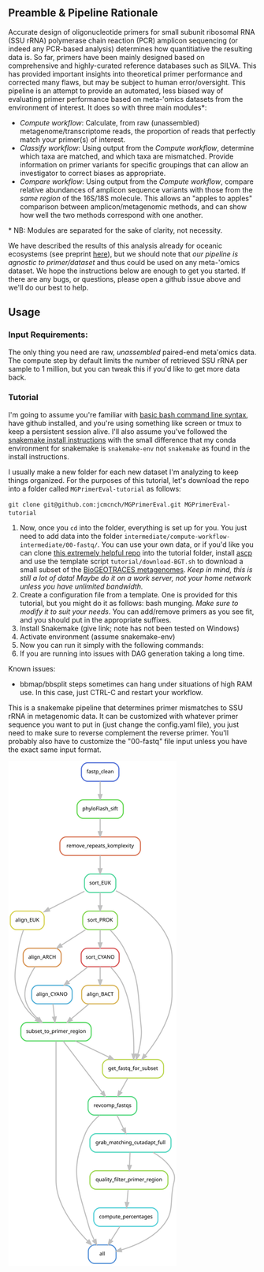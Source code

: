 ## Preamble & Pipeline Rationale

Accurate design of oligonucleotide primers for small subunit ribosomal RNA (SSU rRNA) polymerase chain reaction (PCR) amplicon sequencing (or indeed any PCR-based analysis) determines how quantitiative the resulting data is. So far, primers have been mainly designed based on comprehensive and highly-curated reference databases such as SILVA. This has provided important insights into theoretical primer performance and corrected many flaws, but may be subject to human error/oversight. This pipeline is an attempt to provide an automated, less biased way of evaluating primer performance based on meta-'omics datasets from the environment of interest. It does so with three main modules\*:

* *Compute workflow*: Calculate, from raw (unassembled) metagenome/transcriptome reads, the proportion of reads that perfectly match your primer(s) of interest.
* *Classify workflow*: Using output from the *Compute workflow*, determine which taxa are matched, and which taxa are mismatched. Provide information on primer variants for specific groupings that can allow an investigator to correct biases as appropriate.
* *Compare workflow*: Using output from the *Compute workflow*, compare relative abundances of amplicon sequence variants with those from the *same region* of the 16S/18S molecule. This allows an "apples to apples" comparison between amplicon/metagenomic methods, and can show how well the two methods correspond with one another. 

\* NB: Modules are separated for the sake of clarity, not necessity.

We have described the results of this analysis already for oceanic ecosystems (see preprint [here](https://www.biorxiv.org/content/10.1101/2020.11.09.375543v1)), but we should note that *our pipeline is agnostic to primer/dataset* and thus could be used on any meta-'omics dataset. We hope the instructions below are enough to get you started. If there are any bugs, or questions, please open a github issue above and we'll do our best to help.

## Usage

### Input Requirements:

The only thing you need are raw, *unassembled* paired-end meta'omics data. The compute step by default limits the number of retrieved SSU rRNA per sample to 1 million, but you can tweak this if you'd like to get more data back.

### Tutorial

I'm going to assume you're familiar with [basic bash command line syntax](https://astrobiomike.github.io/unix/unix-intro), have github installed, and you're using something like screen or tmux to keep a persistent session alive. I'll also assume you've followed the [snakemake install instructions](https://snakemake.readthedocs.io/en/stable/getting_started/installation.html) with the small difference that my conda environment for snakemake is `snakemake-env` not `snakemake` as found in the install instructions.

I usually make a new folder for each new dataset I'm analyzing to keep things organized. For the purposes of this tutorial, let's download the repo into a folder called `MGPrimerEval-tutorial` as follows:

`git clone git@github.com:jcmcnch/MGPrimerEval.git MGPrimerEval-tutorial`

1. Now, once you `cd` into the folder, everything is set up for you. You just need to add data into the folder `intermediate/compute-workflow-intermediate/00-fastq/`. You can use your own data, or if you'd like you can clone [this extremely helpful repo](https://github.com/wwood/ena-fast-download) into the tutorial folder, install [ascp](https://download.asperasoft.com/download/docs/ascp/3.5.2/html/index.html) and use the template script `tutorial/download-BGT.sh` to download a small subset of the [BioGEOTRACES metagenomes](https://www.nature.com/articles/sdata2018176). *Keep in mind, this is still a lot of data! Maybe do it on a work server, not your home network unless you have unlimited bandwidth.*
2. Create a configuration file from a template. One is provided for this tutorial, but you might do it as follows: bash munging. *Make sure to modify it to suit your needs*. You can add/remove primers as you see fit, and you should put in the appropriate suffixes.
3. Install Snakemake (give link; note has not been tested on Windows)
4. Activate environment (assume snakemake-env)
5. Now you can run it simply with the following commands:
6. If you are running into issues with DAG generation taking a long time.

Known issues:

* bbmap/bbsplit steps sometimes can hang under situations of high RAM use. In this case, just CTRL-C and restart your workflow.

This is a snakemake pipeline that determines primer mismatches to SSU rRNA in metagenomic data. It can be customized with whatever primer sequence you want to put in (just change the config.yaml file), you just need to make sure to reverse complement the reverse primer. You'll probably also have to customize the "00-fastq" file input unless you have the exact same input format.

![Rule graph for initial (Snakefile-compute.smk) steps](https://github.com/jcmcnch/MGPrimerEval/blob/master/images/Snakefile-compute.svg)
